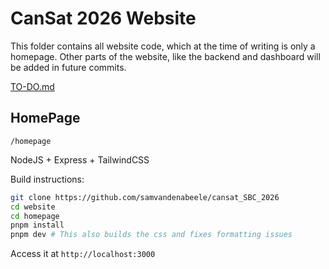 # CanSat 2026 Website

This folder contains all website code, which at the time of writing is only a homepage.
Other parts of the website, like the backend and dashboard will be added in future commits.

[TO-DO.md](https://github.com/samvandenabeele/cansat_SBC_2026/blob/main/website%2FREADME.md)

## HomePage

`/homepage`

NodeJS + Express + TailwindCSS

Build instructions:
```bash
git clone https://github.com/samvandenabeele/cansat_SBC_2026
cd website
cd homepage
pnpm install
pnpm dev # This also builds the css and fixes formatting issues
```
Access it at `http://localhost:3000`